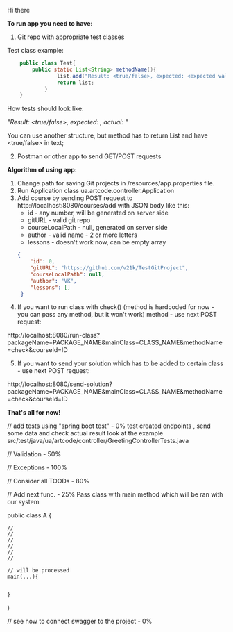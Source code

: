 Hi there

**To run app you need to have:**
1. Git repo with appropriate test сlasses

Test class example:
```java
    public class Test{
        public static List<String> methodName(){
                list.add("Result: <true/false>, expected: <expected value>, actual: <actual_value>");
                return list;
            }   
    }
```    
How tests should look like:

_"Result: <true/false>, expected: <expected value>, actual: <actual value>"_
    
You can use another structure, but method has to return List<String>
and have <true/false> in text;

2. Postman or other app to send GET/POST requests

**Algorithm of using app:**
1. Change path for saving Git projects in /resources/app.properties file.
2. Run Application class ua.artcode.controller.Application
3. Add course by sending POST request to http://localhost:8080/courses/add with JSON body like this:
     * id - any number, will be generated on server side
     * gitURL - valid git repo
     * courseLocalPath - null, generated on server side
     * author - valid name - 2 or more letters
     * lessons - doesn't work now, can be empty array
    ```json
    {
        "id": 0, 
        "gitURL": "https://github.com/v21k/TestGitProject", 
        "courseLocalPath": null, 
        "author": "VK", 
        "lessons": [] 
     }
     ```
4. If you want to run class with check() (method is hardcoded for now - you
can pass any method, but it won't work) method - use next POST request:

http://localhost:8080/run-class?packageName=PACKAGE_NAME&mainClass=CLASS_NAME&methodName=check&courseId=ID

5. If you want to send your solution which has to be added to certain class - use next POST request:

http://localhost:8080/send-solution?packageName=PACKAGE_NAME&mainClass=CLASS_NAME&methodName=check&courseId=ID
    
**That's all for now!**
  
// add tests using "spring boot test" - 0%
    test created endpoints , send some data and check actual result
    look at the example src/test/java/ua/artcode/controller/GreetingControllerTests.java
    
    
// Validation - 50%

// Exceptions - 100%

// Consider all TOODs - 80%

// Add next func. - 25%
Pass class with main method which will be ran with our system

public class A {

    //
    //
    // 
    //
    //
    //

    // will be processed
    main(...){
        
    
    }



}


// see how to connect swagger to the project - 0%